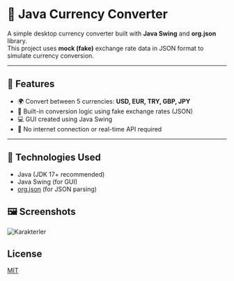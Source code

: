 # 💱 Java Currency Converter

A simple desktop currency converter built with **Java Swing** and **org.json** library.  
This project uses **mock (fake)** exchange rate data in JSON format to simulate currency conversion.

---

## 📌 Features

- 🌍 Convert between 5 currencies: **USD, EUR, TRY, GBP, JPY**
- 🧠 Built-in conversion logic using fake exchange rates (JSON)
- 💻 GUI created using Java Swing
- 🚫 No internet connection or real-time API required

---

## 🧪 Technologies Used

- Java (JDK 17+ recommended)
- Java Swing (for GUI)
- [org.json](https://github.com/stleary/JSON-java) (for JSON parsing)

## 🖼️ Screenshots

![Karakterler](assets/screenshots/sc1.png)

  ## License

[MIT](https://choosealicense.com/licenses/mit/)
